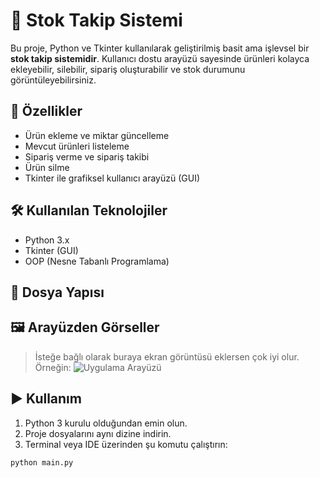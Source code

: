 # 🧮 Stok Takip Sistemi

Bu proje, Python ve Tkinter kullanılarak geliştirilmiş basit ama işlevsel bir **stok takip sistemidir**. Kullanıcı dostu arayüzü sayesinde ürünleri kolayca ekleyebilir, silebilir, sipariş oluşturabilir ve stok durumunu görüntüleyebilirsiniz.

## 🚀 Özellikler

- Ürün ekleme ve miktar güncelleme
- Mevcut ürünleri listeleme
- Sipariş verme ve sipariş takibi
- Ürün silme
- Tkinter ile grafiksel kullanıcı arayüzü (GUI)

## 🛠️ Kullanılan Teknolojiler

- Python 3.x
- Tkinter (GUI)
- OOP (Nesne Tabanlı Programlama)

## 📁 Dosya Yapısı



## 🖼️ Arayüzden Görseller

> İsteğe bağlı olarak buraya ekran görüntüsü eklersen çok iyi olur. Örneğin:
> ![Uygulama Arayüzü](screenshots/main_screen.png)

## ▶️ Kullanım

1. Python 3 kurulu olduğundan emin olun.
2. Proje dosyalarını aynı dizine indirin.
3. Terminal veya IDE üzerinden şu komutu çalıştırın:

```bash
python main.py
